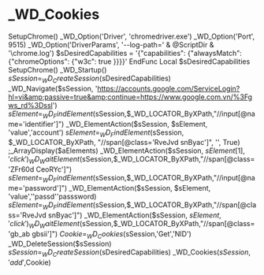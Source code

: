 # _WD_Cookies
 SetupChrome() _WD_Option('Driver', 'chromedriver.exe') _WD_Option('Port', 9515) _WD_Option('DriverParams', '--log-path=' &amp; @ScriptDir &amp; '\chrome.log')  $sDesiredCapabilities = '{"capabilities": {"alwaysMatch": {"chromeOptions": {"w3c": true }}}}' EndFunc Local $sDesiredCapabilities   SetupChrome() _WD_Startup() $sSession = _WD_CreateSession($sDesiredCapabilities) _WD_Navigate($sSession, 'https://accounts.google.com/ServiceLogin?hl=vi&amp;passive=true&amp;continue=https://www.google.com.vn/%3Fgws_rd%3Dssl') $sElement = _WD_FindElement($sSession,$_WD_LOCATOR_ByXPath,"//input[@name='identifier']") _WD_ElementAction($sSession, $sElement, 'value','account') $sElement = _WD_FindElement($sSession, $_WD_LOCATOR_ByXPath, "//span[@class='RveJvd snByac']", '', True) ;_ArrayDisplay($aElements) _WD_ElementAction($sSession, $sElement[1], 'click')  _WD_WaitElement($sSession,$_WD_LOCATOR_ByXPath,"//span[@class='ZFr60d CeoRYc']") $sElement = _WD_FindElement($sSession,$_WD_LOCATOR_ByXPath,"//input[@name='password']") _WD_ElementAction($sSession, $sElement, 'value',''passd''passsword) $sElement = _WD_FindElement($sSession,$_WD_LOCATOR_ByXPath,"//span[@class='RveJvd snByac']") _WD_ElementAction($sSession, $sElement, 'click')  _WD_WaitElement($sSession,$_WD_LOCATOR_ByXPath,"//span[@class='gb_ab gbsii']")  $Cookie = _WD_Cookies($sSession,'Get','NID')  _WD_DeleteSession($sSession)  $sSession = _WD_CreateSession($sDesiredCapabilities)  _WD_Cookies($sSession,'add',$Cookie)

